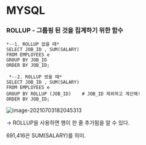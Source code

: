 # MYSQL



### ROLLUP - 그룹핑 된 것을 집계하기 위한 함수



```mariadb
*--1. ROLLUP 없을 때* 
SELECT JOB_ID , SUM(SALARY)  
FROM EMPLOYEES e  
GROUP BY JOB_ID 
ORDER BY JOB_ID;

 *--2. ROLLUP 썼을 때* 
SELECT JOB_ID , SUM(SALARY)  
FROM EMPLOYEES e  
GROUP BY ROLLUP (JOB_ID) 	# JOB_ID 제외하고 계산해!
ORDER BY JOB_ID;
```



![image-20210703182045313](C:\Users\kmj94\AppData\Roaming\Typora\typora-user-images\image-20210703182045313.png)

-> ROLLUP을 사용하면 행이 한 줄 추가됨을 알 수 있다.

691,416은 SUM(SALARY)를 의미.